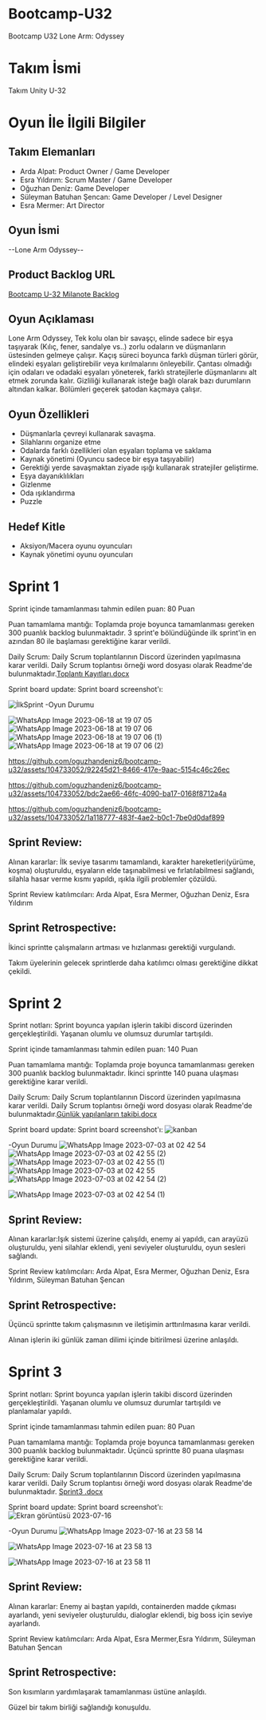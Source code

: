 # Bootcamp-U32
Bootcamp U32 Lone Arm: Odyssey

# **Takım İsmi**

Takım Unity U-32

# Oyun İle İlgili Bilgiler

## Takım Elemanları
- Arda Alpat: Product Owner / Game Developer
- Esra Yıldırım: Scrum Master / Game Developer
- Oğuzhan Deniz: Game Developer
- Süleyman Batuhan Şencan: Game Developer / Level Designer
- Esra Mermer: Art Director

## Oyun İsmi

--Lone Arm Odyssey--

## Product Backlog URL

[Bootcamp U-32 Milanote Backlog](https://app.milanote.com/1Q7WPK1RVQEj9n?p=Chu4nYSduJe)

## Oyun Açıklaması

Lone Arm Odyssey, Tek kolu olan bir savaşçı, elinde sadece bir eşya taşıyarak (Kılıç, fener, sandalye vs..)  zorlu odaların ve düşmanların üstesinden gelmeye çalışır. Kaçış süreci boyunca farklı düşman türleri görür, elindeki eşyaları geliştirebilir veya kırılmalarını önleyebilir. Çantası olmadığı için odaları ve odadaki eşyaları yöneterek, farklı stratejilerle düşmanlarını alt etmek zorunda kalır. Gizliliği kullanarak isteğe bağlı olarak bazı durumların altından kalkar. Bölümleri geçerek şatodan kaçmaya çalışır.


## Oyun Özellikleri 
- Düşmanlarla çevreyi kullanarak savaşma.
- Silahlarını organize etme
- Odalarda farklı özellikleri olan eşyaları toplama ve saklama
- Kaynak yönetimi (Oyuncu sadece bir eşya taşıyabilir)
- Gerektiği yerde savaşmaktan ziyade ışığı kullanarak stratejiler geliştirme.
- Eşya dayanıklılıkları
- Gizlenme
- Oda ışıklandırma
- Puzzle



## Hedef Kitle

- Aksiyon/Macera oyunu oyuncuları
- Kaynak yönetimi oyunu oyuncuları

# Sprint 1
Sprint içinde tamamlanması tahmin edilen puan: 80 Puan

Puan tamamlama mantığı: Toplamda proje boyunca tamamlanması gereken 300 puanlık backlog bulunmaktadır. 3 sprint'e bölündüğünde ilk sprint'in en azından 80 ile başlaması gerektiğine karar verildi.

Daily Scrum: Daily Scrum toplantılarının Discord üzerinden yapılmasına karar verildi. Daily Scrum toplantısı örneği word dosyası olarak Readme'de bulunmaktadır.[Toplantı Kayıtları.docx](https://github.com/oguzhandeniz6/bootcamp-u32/files/11782761/Toplanti.Kayitlari.docx)


Sprint board update: Sprint board screenshot'ı:

![İlkSprint](https://github.com/oguzhandeniz6/bootcamp-u32/assets/104733052/5e580195-e44e-48c3-979c-df90a2f80d35)
-Oyun Durumu

![WhatsApp Image 2023-06-18 at 19 07 05](https://github.com/oguzhandeniz6/bootcamp-u32/assets/104733052/47a18861-b04f-470c-b190-f020556793e1)
![WhatsApp Image 2023-06-18 at 19 07 06](https://github.com/oguzhandeniz6/bootcamp-u32/assets/104733052/78571f55-2770-4141-9e29-b1a9ea3b6acb)
![WhatsApp Image 2023-06-18 at 19 07 06 (1)](https://github.com/oguzhandeniz6/bootcamp-u32/assets/104733052/1a203ed4-b0c6-4fa2-9977-26fc375b1b36)
![WhatsApp Image 2023-06-18 at 19 07 06 (2)](https://github.com/oguzhandeniz6/bootcamp-u32/assets/104733052/a2dd6ff6-cf94-48d7-9963-065a6b60fc0a)



https://github.com/oguzhandeniz6/bootcamp-u32/assets/104733052/92245d21-8466-417e-9aac-5154c46c26ec


https://github.com/oguzhandeniz6/bootcamp-u32/assets/104733052/bdc2ae66-46fc-4090-ba17-0168f8712a4a


https://github.com/oguzhandeniz6/bootcamp-u32/assets/104733052/1a118777-483f-4ae2-b0c1-7be0d0daf899

## Sprint Review: 
Alınan kararlar: İlk seviye tasarımı tamamlandı, karakter hareketleri(yürüme, koşma) oluşturuldu, eşyaların elde taşınabilmesi ve fırlatılabilmesi sağlandı, silahla hasar verme kısmı yapıldı, ışıkla ilgili problemler çözüldü.

Sprint Review katılımcıları: Arda Alpat, Esra Mermer, Oğuzhan Deniz, Esra Yıldırım

## Sprint Retrospective:

İkinci sprintte çalışmaların artması ve hızlanması gerektiği vurgulandı. 

Takım üyelerinin gelecek sprintlerde daha katılımcı olması gerektiğine dikkat çekildi.



# Sprint 2
Sprint notları: Sprint boyunca yapılan işlerin takibi discord üzerinden gerçekleştirildi. Yaşanan olumlu ve olumsuz durumlar tartışıldı.

Sprint içinde tamamlanması tahmin edilen puan: 140 Puan

Puan tamamlama mantığı: Toplamda proje boyunca tamamlanması gereken 300 puanlık backlog bulunmaktadır. İkinci sprintte 140 puana ulaşması gerektiğine karar verildi.

Daily Scrum: Daily Scrum toplantılarının Discord üzerinden yapılmasına karar verildi. Daily Scrum toplantısı örneği word dosyası olarak Readme'de bulunmaktadır.[Günlük yapılanların takibi.docx](https://github.com/oguzhandeniz6/bootcamp-u32/files/11931674/Gunluk.yapilanlarin.takibi.docx)

Sprint board update: Sprint board screenshot'ı:
![kanban](https://github.com/oguzhandeniz6/bootcamp-u32/assets/104733052/6531dbae-761e-4317-8d9a-f2e2861dbe58)

-Oyun Durumu
![WhatsApp Image 2023-07-03 at 02 42 54](https://github.com/oguzhandeniz6/bootcamp-u32/assets/104733052/1cb0a0dd-f127-41e3-b6c1-172cc7b9b143)
![WhatsApp Image 2023-07-03 at 02 42 55 (2)](https://github.com/oguzhandeniz6/bootcamp-u32/assets/104733052/2a6590c4-3068-4447-b62a-6bde4e0a556c)
![WhatsApp Image 2023-07-03 at 02 42 55 (1)](https://github.com/oguzhandeniz6/bootcamp-u32/assets/104733052/5a1e09da-a115-4119-b3ca-248319944b7b)
![WhatsApp Image 2023-07-03 at 02 42 55](https://github.com/oguzhandeniz6/bootcamp-u32/assets/104733052/697facc5-8e6a-46ca-aea7-222c6220f5f8)
![WhatsApp Image 2023-07-03 at 02 42 54 (2)](https://github.com/oguzhandeniz6/bootcamp-u32/assets/104733052/d2ce6960-c1df-4e01-810e-6b3aed383561)

![WhatsApp Image 2023-07-03 at 02 42 54 (1)](https://github.com/oguzhandeniz6/bootcamp-u32/assets/104733052/0e891a04-4427-4ba4-8c95-4bf29bcb4ea3)


## Sprint Review: 
Alınan kararlar:Işık sistemi üzerine çalışıldı, enemy ai yapıldı, can arayüzü oluşturuldu, yeni silahlar eklendi, yeni seviyeler oluşturuldu, oyun sesleri sağlandı.

Sprint Review katılımcıları: Arda Alpat, Esra Mermer, Oğuzhan Deniz, Esra Yıldırım, Süleyman Batuhan Şencan

## Sprint Retrospective:

Üçüncü sprintte takım çalışmasının ve iletişimin arttırılmasına karar verildi.

Alınan işlerin iki günlük zaman dilimi içinde bitirilmesi üzerine anlaşıldı. 

# Sprint 3
Sprint notları: Sprint boyunca yapılan işlerin takibi discord üzerinden gerçekleştirildi. Yaşanan olumlu ve olumsuz durumlar tartışıldı ve planlamalar yapıldı.

Sprint içinde tamamlanması tahmin edilen puan: 80 Puan

Puan tamamlama mantığı: Toplamda proje boyunca tamamlanması gereken 300 puanlık backlog bulunmaktadır. Üçüncü sprintte 80 puana ulaşması gerektiğine karar verildi.

Daily Scrum: Daily Scrum toplantılarının Discord üzerinden yapılmasına karar verildi. Daily Scrum toplantısı örneği word dosyası olarak Readme'de bulunmaktadır.
[Sprint3 .docx](https://github.com/aalpat9/ProjectBootcamp/files/12065048/Sprint3.docx)


Sprint board update: Sprint board screenshot'ı:
![Ekran görüntüsü 2023-07-16](https://github.com/aalpat9/ProjectBootcamp/assets/104733052/d7855cc4-3ba6-4a88-bdbf-3742e4db3047)


-Oyun Durumu
![WhatsApp Image 2023-07-16 at 23 58 14](https://github.com/aalpat9/ProjectBootcamp/assets/104733052/1c4cdfed-aba8-4b15-a9bd-69baf16bdd5a)

![WhatsApp Image 2023-07-16 at 23 58 13](https://github.com/aalpat9/ProjectBootcamp/assets/104733052/4b7ce647-73ed-486d-831d-b08a95e76eaf)

![WhatsApp Image 2023-07-16 at 23 58 11](https://github.com/aalpat9/ProjectBootcamp/assets/104733052/86e28696-6739-4c21-9233-f61800b08618)

## Sprint Review: 
Alınan kararlar: Enemy ai baştan yapıldı, containerden madde çıkması ayarlandı, yeni seviyeler oluşturuldu, dialoglar eklendi, big boss için seviye ayarlandı.

Sprint Review katılımcıları: Arda Alpat, Esra Mermer,Esra Yıldırım, Süleyman Batuhan Şencan

## Sprint Retrospective:

Son kısımların yardımlaşarak tamamlanması üstüne anlaşıldı.

Güzel bir takım birliği sağlandığı konuşuldu. 


